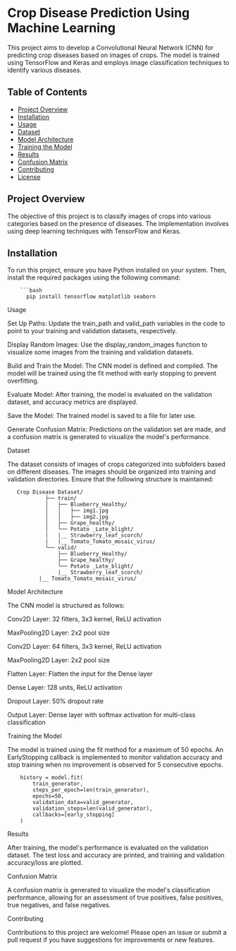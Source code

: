 # Crop Disease Prediction Using Machine Learning

This project aims to develop a Convolutional Neural Network (CNN) for predicting crop diseases based on images of crops. The model is trained using TensorFlow and Keras and employs image classification techniques to identify various diseases.

## Table of Contents

- [Project Overview](#project-overview)
- [Installation](#installation)
- [Usage](#usage)
- [Dataset](#dataset)
- [Model Architecture](#model-architecture)
- [Training the Model](#training-the-model)
- [Results](#results)
- [Confusion Matrix](#confusion-matrix)
- [Contributing](#contributing)
- [License](#license)

## Project Overview

The objective of this project is to classify images of crops into various categories based on the presence of diseases. The implementation involves using deep learning techniques with TensorFlow and Keras.

## Installation

To run this project, ensure you have Python installed on your system. Then, install the required packages using the following command:

        ```bash
          pip install tensorflow matplotlib seaborn

Usage

Set Up Paths: Update the train_path and valid_path variables in the code to point to your training and validation datasets, respectively.

Display Random Images: Use the display_random_images function to visualize some images from the training and validation datasets.

Build and Train the Model: The CNN model is defined and compiled. The model will be trained using the fit method with early stopping to prevent overfitting.

Evaluate Model: After training, the model is evaluated on the validation dataset, and accuracy metrics are displayed.

Save the Model: The trained model is saved to a file for later use.

Generate Confusion Matrix: Predictions on the validation set are made, and a confusion matrix is generated to visualize the model's performance.

Dataset

The dataset consists of images of crops categorized into subfolders based on different diseases. The images should be organized into training and validation directories. Ensure that the following structure is maintained:


       Crop Disease Dataset/
                ├── train/
                │   ├── Blueberry_Healthy/
                │   │   ├── img1.jpg
                │   │   ├── img2.jpg
                │   ├── Grape_healthy/
                │   └── Potato _Late_blight/
                |   |__ Strawberry_leaf_scorch/
                |   |__ Tomato_Tomato_mosaic_virus/
                └── valid/
                    ├── Blueberry_Healthy/
                    ├── Grape_healthy/
                    └── Potato _Late_blight/
                    |__ Strawberry_leaf_scorch/
              |__ Tomato_Tomato_mosaic_virus/

Model Architecture

The CNN model is structured as follows:


Conv2D Layer: 32 filters, 3x3 kernel, ReLU activation

MaxPooling2D Layer: 2x2 pool size

Conv2D Layer: 64 filters, 3x3 kernel, ReLU activation

MaxPooling2D Layer: 2x2 pool size

Flatten Layer: Flatten the input for the Dense layer

Dense Layer: 128 units, ReLU activation

Dropout Layer: 50% dropout rate

Output Layer: Dense layer with softmax activation for multi-class classification

Training the Model

The model is trained using the fit method for a maximum of 50 epochs. An EarlyStopping callback is implemented to monitor validation accuracy and stop training when no improvement is observed for 5 consecutive 
epochs.
       
        history = model.fit(
            train_generator, 
            steps_per_epoch=len(train_generator), 
            epochs=50, 
            validation_data=valid_generator, 
            validation_steps=len(valid_generator), 
            callbacks=[early_stopping]
        )

Results

After training, the model's performance is evaluated on the validation dataset. The test loss and accuracy are printed, and training and validation accuracy/loss are plotted.

Confusion Matrix

A confusion matrix is generated to visualize the model's classification performance, allowing for an assessment of true positives, false positives, true negatives, and false negatives.

Contributing

Contributions to this project are welcome! Please open an issue or submit a pull request if you have suggestions for improvements or new features.
